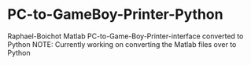 # PC-to-GameBoy-Printer-Python
Raphael-Boichot Matlab PC-to-Game-Boy-Printer-interface converted to Python
NOTE: Currently working on converting the Matlab files over to Python 
